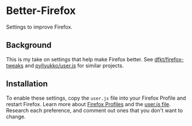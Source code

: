 Better-Firefox
==============

Settings to improve Firefox.

Background
----------

This is my take on settings that help make Firefox better. See [dfkt/firefox-tweaks](https://github.com/dfkt/firefox-tweaks) and [pyllyukko/user.js](https://github.com/pyllyukko/user.js) for similar projects.

Installation
------------

To enable these settings, copy the `user.js` file into your Firefox Profile and restart Firefox. Learn more about [Firefox Profiles](http://kb.mozillazine.org/Profile_folder) and the [user.js file](http://kb.mozillazine.org/User.js_file). Research each preference, and comment out ones that you don't want to change.
